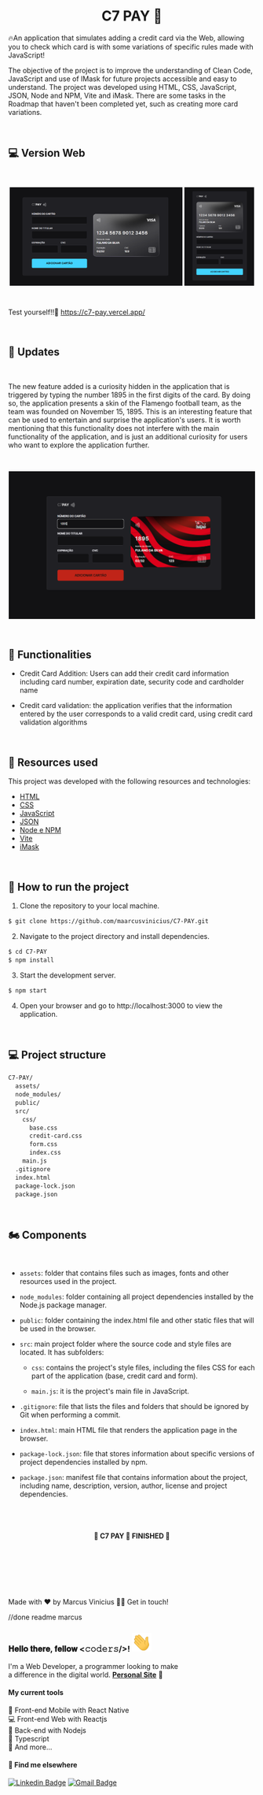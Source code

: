 <h1 align="center">C7 PAY 🏦</h1>

<p align="left">🔥An application that simulates adding a credit card via the Web, allowing you to check which card is with some variations of specific rules made with JavaScript!

<br />

The objective of the project is to improve the understanding of Clean Code, JavaScript and use of IMask for future projects accessible and easy to understand. The project was developed using HTML, CSS, JavaScript, JSON, Node and NPM, Vite and iMask. There are some tasks in the Roadmap that haven't been completed yet, such as creating more card variations.

<br />

## 💻 Version Web

<br />

<div id="layout" align="center">
  <p align="stretch">
    <img align="center" height="200" alt="NextLevelWeek" title="#NextLevelWeek" src="./assets/Web Img Ti1.png">
    <img align="center" height="200" alt="NextLevelWeek" title="#NextLevelWeek" src="./assets/Web Img Ti2.png">
  </p>
</div>

<br />

Test yourself!!🔎 https://c7-pay.vercel.app/

<br />

## 🔧 Updates

<br />

<p align="left">

The new feature added is a curiosity hidden in the application that is triggered by typing the number 1895 in the first digits of the card. By doing so, the application presents a skin of the Flamengo football team, as the team was founded on November 15, 1895. This is an interesting feature that can be used to entertain and surprise the application's users. It is worth mentioning that this functionality does not interfere with the main functionality of the application, and is just an additional curiosity for users who want to explore the application further.

</p>

<br />

<div id="layout" align="center">
  <p align="stretch">
    <img align="center" height="300" alt="NextLevelWeek" title="#NextLevelWeek" src="./assets/Screenshot_Flamengo.png">
  </p>
</div>

<br />

## 🎡 Functionalities

- Credit Card Addition: Users can add their credit card information including card number, expiration date, security code and cardholder name

- Credit card validation: the application verifies that the information entered by the user corresponds to a valid credit card, using credit card validation algorithms

<br />

## 🔧 Resources used

This project was developed with the following resources and technologies:

- [HTML](https://developer.mozilla.org/pt-BR/docs/Web/HTML)
- [CSS](https://developer.mozilla.org/pt-BR/docs/Web/CSS)
- [JavaScript](https://developer.mozilla.org/pt-BR/docs/Web/JavaScript)
- [JSON](https://developer.mozilla.org/pt-BR/docs/Learn/JavaScript/Objects/JSON)
- [Node e NPM](https://nodejs.org/)
- [Vite](https://vitejs.dev/)
- [iMask](https://imask.js.org)

<br />

## 🚀 How to run the project

1. Clone the repository to your local machine.

```bash
$ git clone https://github.com/maarcusvinicius/C7-PAY.git
```

2. Navigate to the project directory and install dependencies.

```bash
$ cd C7-PAY
$ npm install
```

3. Start the development server.

```bash
$ npm start
```

4. Open your browser and go to http://localhost:3000 to view the application.

<br />

## 💻 Project structure

```bash
C7-PAY/
  assets/
  node_modules/
  public/
  src/
    css/
      base.css
      credit-card.css
      form.css
      index.css
    main.js
  .gitignore
  index.html
  package-lock.json
  package.json
```

<br />

## 🏍️ Components

<br />

- `assets`: folder that contains files such as images, fonts and other resources used in the project.

- `node_modules`: folder containing all project dependencies installed by the Node.js package manager.

- `public`: folder containing the index.html file and other static files that will be used in the browser.

- `src`: main project folder where the source code and style files are located. It has subfolders:
    
     - `css`: contains the project's style files, including the files
     CSS for each part of the application (base, credit card and form).

     - `main.js`: it is the project's main file in JavaScript.

- `.gitignore`: file that lists the files and folders that should be ignored by Git when performing a commit.

- `index.html`: main HTML file that renders the application page in the browser.

- `package-lock.json`: file that stores information about specific versions of project dependencies installed by npm.

- `package.json`: manifest file that contains information about the project, including name, description, version, author, license and project dependencies.

<br />
<br />
<h4 align="center">
  🚧 C7 PAY 🏦 FINISHED 🚧
</h4>
<br />
<br />
<br />
<br />
<br />

Made with ❤️ by Marcus Vinicius 👋🏽 Get in touch!

//done readme marcus










### 𝐇𝐞𝐥𝐥𝐨 𝐭𝐡𝐞𝐫𝐞, 𝐟𝐞𝐥𝐥𝐨𝐰 <𝚌𝚘𝚍𝚎𝚛𝚜/>! <img width="40" src="https://raw.githubusercontent.com/ABSphreak/ABSphreak/master/gifs/Hi.gif">

I'm a Web Developer, a programmer looking to make <br /> a difference in the digital world. [**Personal Site**](https://marcus-dev.vercel.app/) 🚀

#### My current tools

📲 Front-end Mobile with React Native  
💻 Front-end Web with Reactjs  
📡 Back-end with Nodejs  
🔣 Typescript  
🧰 And more...

#### 💬 Find me elsewhere

[![Linkedin Badge](https://img.shields.io/badge/-Linkedin-blue?style=flat-square&logo=Linkedin&logoColor=white&link=https://www.linkedin.com/in/marcus-vinicius-507718228/)](https://www.linkedin.com/in/marcus-vinicius-507718228/)
[![Gmail Badge](https://img.shields.io/badge/-marcus.editor77@gmail.com-c14438?style=flat-square&logo=Gmail&logoColor=white&link=mailto:marcus.editor77@gmail.com)](marcus.editor77@gmail.com)
